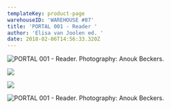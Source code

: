 ```yaml
---
templateKey: product-page
warehouseID: 'WAREHOUSE #87'
title: 'PORTAL 001 - Reader '
author: 'Elisa van Joolen ed. '
date: 2018-02-06T14:56:33.320Z
---
```

![PORTAL 001 - Reader. Photography: Anouk Beckers. ](/img/01_portal001_photo_anoukbeckers.jpg "PORTAL 001 - Reader. Photography: Anouk Beckers. ")









![](/img/02_portal001_photo_anoukbeckers.jpg)



![](/img/03_portal001_photo_anoukbeckers_crop.jpg)



![PORTAL 001 - Reader. Photography: Anouk Beckers. ](/img/04_portal001_photo_anoukbeckers.jpg "PORTAL 001 - Reader. Photography: Anouk Beckers. ")